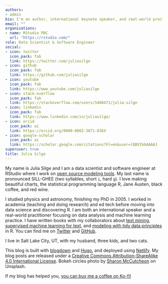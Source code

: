 ```yaml
---
authors:
- admin
bio: I'm an author, international keynote speaker, and real-world practitioner focusing on data analysis and machine learning practice. I love making beautiful charts and communicating about technical topics with diverse audiences.
email: ""
organizations:
- name: RStudio PBC
  url: "https://rstudio.com/"
role: Data Scientist & Software Engineer
social:
- icon: twitter
  icon_pack: fab
  link: https://twitter.com/juliasilge
- icon: github
  icon_pack: fab
  link: https://github.com/juliasilge
- icon: youtube
  icon_pack: fab
  link: https://www.youtube.com/juliasilge
- icon: stack-overflow
  icon_pack: fab
  link: https://stackoverflow.com/users/5468471/julia-silge
- icon: linkedin
  icon_pack: fab
  link: https://www.linkedin.com/in/juliasilge/
- icon: orcid
  icon_pack: ai
  link: https://orcid.org/0000-0002-3671-836X
- icon: google-scholar
  icon_pack: ai
  link: https://scholar.google.com/citations?hl=en&user=lQBVIkkAAAAJ
superuser: true
title: Julia Silge
---
```


My name is Julia Silge and I am a data scientist and software engineer at RStudio where I work on [open source modeling tools](https://www.tidymodels.org/). My last name is pronounced SILL-GHEE (two syllables, short `i`, hard `g`). I love making beautiful charts, the statistical programming language R, Jane Austen, black coffee, and red wine.

I studied physics and astronomy, finishing my PhD in 2005. I worked in academia (teaching and doing research) and ed tech before moving into data science and discovering R. I am both an international speaker and a real-world practitioner focusing on data analysis and machine learning practice. I have written books with my collaborators about [text mining](http://amzn.to/2tZkmxG), [supervised machine learning for text](https://smltar.com/), and [modeling with tidy data principles](https://www.tmwr.org/) in R. You can find me on [Twitter](https://twitter.com/juliasilge) and [GitHub](https://github.com/juliasilge). 

I live in Salt Lake City, UT, with my husband, three kids, and two cats.

This blog is built with [blogdown](https://github.com/rstudio/blogdown) and [Hugo](https://gohugo.io/), and deployed using [Netlify](https://www.netlify.com/). My blog posts are released under a [Creative Commons Attribution-ShareAlike 4.0 International License](https://creativecommons.org/licenses/by-sa/4.0/). Bokeh circles photo by [Sharon McCutcheon](https://unsplash.com/photos/62vi3TG5EDg) on Unsplash.

If my blog has helped you, [you can buy me a coffee on Ko-fi!](https://ko-fi.com/U7U4WG9B) 
